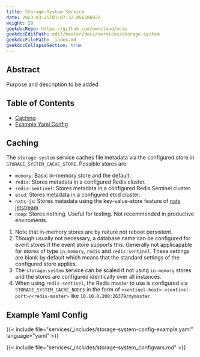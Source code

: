```yaml
---
title: Storage-System Service
date: 2023-03-25T01:07:32.85658692Z
weight: 20
geekdocRepo: https://github.com/owncloud/ocis
geekdocEditPath: edit/master/docs/services/storage-system
geekdocFilePath: _index.md
geekdocCollapseSection: true
---
```


## Abstract

Purpose and description to be added

## Table of Contents

* [Caching](#caching)
* [Example Yaml Config](#example-yaml-config)

## Caching

The `storage-system` service caches file metadata via the configured store in `STORAGE_SYSTEM_CACHE_STORE`. Possible stores are:
  -   `memory`: Basic in-memory store and the default.
  -   `redis`: Stores metadata in a configured Redis cluster.
  -   `redis-sentinel`: Stores metadata in a configured Redis Sentinel cluster.
  -   `etcd`: Stores metadata in a configured etcd cluster.
  -   `nats-js`: Stores metadata using the key-value-store feature of [nats jetstream](https://docs.nats.io/nats-concepts/jetstream/key-value-store)
  -   `noop`: Stores nothing. Useful for testing. Not recommended in productive enviroments.
1.  Note that in-memory stores are by nature not reboot persistent.
2.  Though usually not necessary, a database name can be configured for event stores if the event store supports this. Generally not applicapable for stores of type `in-memory`, `redis` and `redis-sentinel`. These settings are blank by default which means that the standard settings of the configured store applies.
3.  The `storage-system` service can be scaled if not using `in-memory` stores and the stores are configured identically over all instances.
4.  When using `redis-sentinel`, the Redis master to use is configured via `STORAGE_SYSTEM_CACHE_NODES` in the form of `<sentinel-host>:<sentinel-port>/<redis-master>` like `10.10.0.200:26379/mymaster`.

## Example Yaml Config

{{< include file="services/_includes/storage-system-config-example.yaml"  language="yaml" >}}

{{< include file="services/_includes/storage-system_configvars.md" >}}

